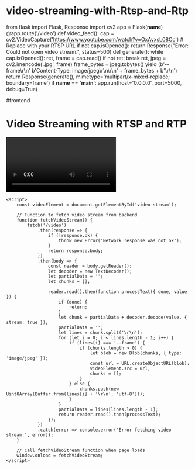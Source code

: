 # video-streaming-with-Rtsp-and-Rtp
from flask import Flask, Response
import cv2
app = Flask(__name__)
@app.route('/video')
def video_feed():
    cap = cv2.VideoCapture('https://www.youtube.com/watch?v=OxAvxsL08Cc')  # Replace with your RTSP URL
    if not cap.isOpened():
        return Response("Error: Could not open video stream.", status=500)
    def generate():
        while cap.isOpened():
            ret, frame = cap.read()
            if not ret:
                break
            ret, jpeg = cv2.imencode('.jpg', frame)
            frame_bytes = jpeg.tobytes()
            yield (b'--frame\r\n'
                   b'Content-Type: image/jpeg\r\n\r\n' + frame_bytes + b'\r\n')
    return Response(generate(), mimetype='multipart/x-mixed-replace; boundary=frame')
if __name__ == '__main__':
    app.run(host='0.0.0.0', port=5000, debug=True)














 #frontend
 <!DOCTYPE html>
<html lang="en">
<head>
    <meta charset="UTF-8">
    <meta name="viewport" content="width=device-width, initial-scale=1.0">
    <title>Video Streaming with RTSP and RTP</title>
</head>
<body>
    <h1>Video Streaming with RTSP and RTP</h1>
    <video id="video-stream" controls autoplay></video>
    
    <script>
        const videoElement = document.getElementById('video-stream');
        
        // Function to fetch video stream from backend
        function fetchVideoStream() {
            fetch('/video')
                .then(response => {
                    if (!response.ok) {
                        throw new Error('Network response was not ok');
                    }
                    return response.body;
                })
                .then(body => {
                    const reader = body.getReader();
                    let decoder = new TextDecoder();
                    let partialData = '';
                    let chunks = [];

                    reader.read().then(function processText({ done, value }) {
                        if (done) {
                            return;
                        }
                        let chunk = partialData + decoder.decode(value, { stream: true });
                        partialData = '';
                        let lines = chunk.split('\r\n');
                        for (let i = 0; i < lines.length - 1; i++) {
                            if (lines[i] === '--frame') {
                                if (chunks.length > 0) {
                                    let blob = new Blob(chunks, { type: 'image/jpeg' });
                                    const url = URL.createObjectURL(blob);
                                    videoElement.src = url;
                                    chunks = [];
                                }
                            } else {
                                chunks.push(new Uint8Array(Buffer.from(lines[i] + '\r\n', 'utf-8')));
                            }
                        }
                        partialData = lines[lines.length - 1];
                        return reader.read().then(processText);
                    });
                })
                .catch(error => console.error('Error fetching video stream:', error));
        }

        // Call fetchVideoStream function when page loads
        window.onload = fetchVideoStream;
    </script>
</body>
</html>

